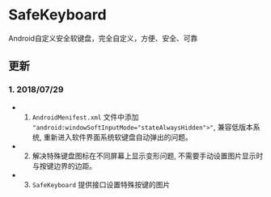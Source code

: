 # **SafeKeyboard**
Android自定义安全软键盘，完全自定义，方便、安全、可靠

## **更新**
### 1. 2018/07/29
* 1. `AndroidMenifest.xml` 文件中添加 `"android:windowSoftInputMode="stateAlwaysHidden">"`, 兼容低版本系统, 重新进入软件界面系统软键盘自动弹出的问题。

* 2. 解决特殊键盘图标在不同屏幕上显示变形问题, 不需要手动设置图片显示时与按键边界的边距。
* 3. `SafeKeyboard` 提供接口设置特殊按键的图片 
